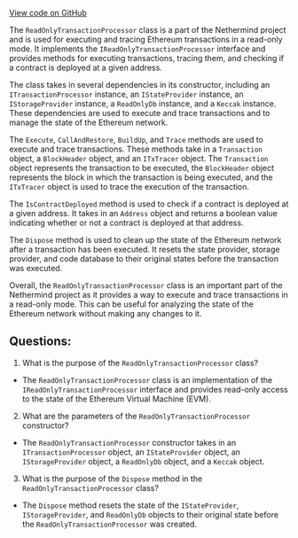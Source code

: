 [View code on GitHub](https://github.com/nethermindeth/nethermind/Nethermind.Evm/TransactionProcessing/ReadOnlyTransactionProcessor.cs)

The `ReadOnlyTransactionProcessor` class is a part of the Nethermind project and is used for executing and tracing Ethereum transactions in a read-only mode. It implements the `IReadOnlyTransactionProcessor` interface and provides methods for executing transactions, tracing them, and checking if a contract is deployed at a given address. 

The class takes in several dependencies in its constructor, including an `ITransactionProcessor` instance, an `IStateProvider` instance, an `IStorageProvider` instance, a `ReadOnlyDb` instance, and a `Keccak` instance. These dependencies are used to execute and trace transactions and to manage the state of the Ethereum network. 

The `Execute`, `CallAndRestore`, `BuildUp`, and `Trace` methods are used to execute and trace transactions. These methods take in a `Transaction` object, a `BlockHeader` object, and an `ITxTracer` object. The `Transaction` object represents the transaction to be executed, the `BlockHeader` object represents the block in which the transaction is being executed, and the `ITxTracer` object is used to trace the execution of the transaction. 

The `IsContractDeployed` method is used to check if a contract is deployed at a given address. It takes in an `Address` object and returns a boolean value indicating whether or not a contract is deployed at that address. 

The `Dispose` method is used to clean up the state of the Ethereum network after a transaction has been executed. It resets the state provider, storage provider, and code database to their original states before the transaction was executed. 

Overall, the `ReadOnlyTransactionProcessor` class is an important part of the Nethermind project as it provides a way to execute and trace transactions in a read-only mode. This can be useful for analyzing the state of the Ethereum network without making any changes to it.
## Questions: 
 1. What is the purpose of the `ReadOnlyTransactionProcessor` class?
- The `ReadOnlyTransactionProcessor` class is an implementation of the `IReadOnlyTransactionProcessor` interface and provides read-only access to the state of the Ethereum Virtual Machine (EVM).

2. What are the parameters of the `ReadOnlyTransactionProcessor` constructor?
- The `ReadOnlyTransactionProcessor` constructor takes in an `ITransactionProcessor` object, an `IStateProvider` object, an `IStorageProvider` object, a `ReadOnlyDb` object, and a `Keccak` object.

3. What is the purpose of the `Dispose` method in the `ReadOnlyTransactionProcessor` class?
- The `Dispose` method resets the state of the `IStateProvider`, `IStorageProvider`, and `ReadOnlyDb` objects to their original state before the `ReadOnlyTransactionProcessor` was created.